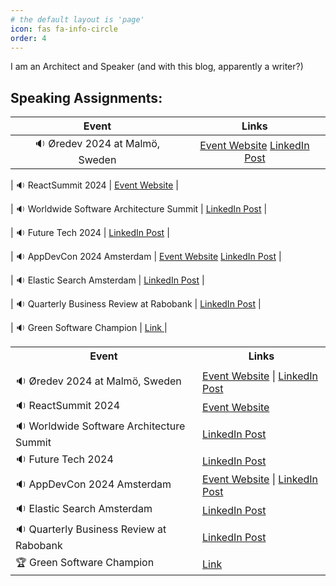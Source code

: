 ```yaml
---
# the default layout is 'page'
icon: fas fa-info-circle
order: 4
---
```



I am an Architect and Speaker (and with this blog, apparently a writer?)

## Speaking Assignments:

|                   Event                |            Links         |  
| :--------: | :---:|
|🔉  Øredev 2024 at Malmö, Sweden|   <a href="https://oredev.org/line-up?tags=Leadership-MGMT" target="_blank"> Event Website</a>  <a href="https://www.linkedin.com/feed/update/urn:li:activity:7262374030895202304/" target="_blank">LinkedIn Post</a>                        |

| 🔉 ReactSummit 2024 | <a href="https://portal.gitnation.org/person/saravanan_nagarajan/" target="_blank">Event Website</a> |

| 🔉 Worldwide Software Architecture Summit | <a href="https://www.linkedin.com/feed/update/urn:li:activity:7197241955792076801/" target="_blank">LinkedIn Post</a> |

| 🔉 Future Tech 2024 | <a href="https://www.linkedin.com/feed/update/urn:li:activity:7188076562708148224/" target="_blank">LinkedIn Post</a> |

| 🔉 AppDevCon 2024 Amsterdam | <a href="https://appdevcon.nl/speaker/saravanan-k-nagarajan/" target="_blank">Event Website</a> <a href="https://www.linkedin.com/feed/update/urn:li:activity:7176178016757125122/" target="_blank">LinkedIn Post</a> |

| 🔉 Elastic Search Amsterdam | <a href="https://www.linkedin.com/feed/update/urn:li:activity:7141110513299550208/" target="_blank">LinkedIn Post</a> |

| 🔉 Quarterly Business Review at Rabobank | <a href="https://www.linkedin.com/feed/update/urn:li:activity:7114896865770229760/" target="_blank">LinkedIn Post</a> | 

| 🔉 Green Software Champion | <a href="https://champions.greensoftware.foundation/champions/saravanan-nagarajan/" target="_blank"> Link </a> |

<table>
  <tr>
    <th>Event</th>
    <th>Links</th>
  </tr>
   <tr>
    <td> </td>
    
  </tr>
    <tr>
    <td> 🔉  Øredev 2024 at Malmö, Sweden</td>
    <td><a href="https://oredev.org/line-up?tags=Leadership-MGMT" target="_blank"> Event Website</a> |  <a href="https://www.linkedin.com/feed/update/urn:li:activity:7262374030895202304/" target="_blank">LinkedIn Post</a> </td>
  </tr>
  <tr>
    <td>🔉 ReactSummit 2024</td>
    <td><a href="https://portal.gitnation.org/person/saravanan_nagarajan/" target="_blank">Event Website</a></td>
  </tr>
    <tr>
    <td>🔉 Worldwide Software Architecture Summit </td>
    <td><a href="https://www.linkedin.com/feed/update/urn:li:activity:7197241955792076801/" target="_blank">LinkedIn Post</a></td>
  </tr>
  <tr>
    <td>🔉 Future Tech 2024</td>
    <td><a href="https://www.linkedin.com/feed/update/urn:li:activity:7188076562708148224/" target="_blank">LinkedIn Post</a></td>
  </tr>
    <tr>
    <td>🔉 AppDevCon 2024 Amsterdam</td>
    <td><a href="https://appdevcon.nl/speaker/saravanan-k-nagarajan/" target="_blank">Event Website</a> | <a href="https://www.linkedin.com/feed/update/urn:li:activity:7176178016757125122/" target="_blank">LinkedIn Post</a></td>
  </tr>
    <tr>
    <td>🔉 Elastic Search Amsterdam </td>
    <td><a href="https://www.linkedin.com/feed/update/urn:li:activity:7141110513299550208/" target="_blank">LinkedIn Post</a></td>
  </tr>
    <tr>
    <td>🔉 Quarterly Business Review at Rabobank</td>
    <td><a href="https://www.linkedin.com/feed/update/urn:li:activity:7114896865770229760/" target="_blank">LinkedIn Post</a> </td>
  </tr>
    <tr>
    <td>🏆 Green Software Champion</td>
    <td><a href="https://champions.greensoftware.foundation/champions/saravanan-nagarajan/" target="_blank"> Link </a></td>
  </tr>
</table>


